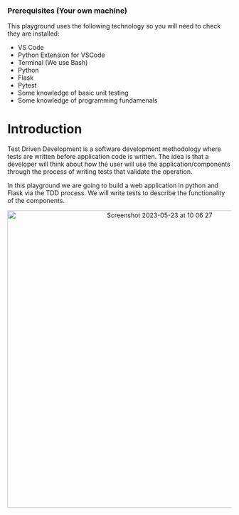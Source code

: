 ### Prerequisites (Your own machine)
This playground uses the following technology so you will need to check they are installed:

-   VS Code
-   Python Extension for VSCode
-   Terminal (We use Bash)
-   Python
-   Flask
-   Pytest
-   Some knowledge of basic unit testing
-   Some knowledge of programming fundamenals

# Introduction
Test Driven Development is a software development methodology where tests are written before application code is written.
The idea is that a developer will think about how the user will use the application/components through the process of writing
tests that validate the operation.

In this playground we are going to build a web application in python and Flask via the TDD process.
We will write tests to describe the functionality of the components.

<p align="center">
<img width="668" alt="Screenshot 2023-05-23 at 10 06 27" src="https://github.com/cgungaloo/tdd_stock/blob/master/readme_resources/Screenshot%202023-06-27%20at%2007.21.32.png">
</p>
